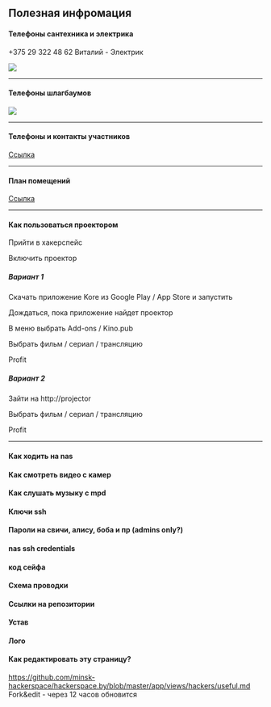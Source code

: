 ## Полезная инфромация

#### Телефоны сантехника и электрика

+375 29 322 48 62 Виталий - Электрик

![](https://trello-attachments.s3.amazonaws.com/596d08436e098177e555e45e/59ad0ad2cae805f74f8ce718/3329ae0b220abf9a24793afc98519a83/pervijdom.jpg)
___
#### Телефоны шлагбаумов
![](https://trello-attachments.s3.amazonaws.com/596d08436e098177e555e45e/59ae838bd8880013d3a031e8/063eec9cf474f14c23b645b25bd2202f/photo_2017-09-04_22-20-57.jpg)
___
#### Телефоны и контакты участников
[Ссылка](https://docs.google.com/spreadsheets/d/1fTP544HC_PodeSqi8eRU-Ea3sIUFpr_Ix-YBOgCYZdk/edit#gid=1072208693)
___ 
#### План помещений

[Ссылка](https://cad.onshape.com/documents/30739691ce034483c1429b0e/w/1e59d8032608bae558824cf5/e/8044368075fcaf414a9cdf32)
___
#### Как пользоваться проектором

Прийти в хакерспейс

Включить проектор

##### Вариант 1

Скачать приложение Kore из Google Play / App Store и запустить

Дождаться, пока приложение найдет проектор

В меню выбрать Add-ons / Kino.pub

Выбрать фильм / сериал / трансляцию

Profit

##### Вариант 2

Зайти на http://projector

Выбрать фильм / сериал / трансляцию

Profit
___
#### Как ходить на nas

#### Как смотреть видео с камер

#### Как слушать музыку с mpd
 
#### Ключи ssh

#### Пароли на свичи, алису, боба и пр (admins only?)
 
#### nas ssh credentials
 
#### код сейфа

#### Схема проводки

#### Ссылки на репозитории

#### Устав

#### Лого

#### Как редактировать эту страницу?
https://github.com/minsk-hackerspace/hackerspace.by/blob/master/app/views/hackers/useful.md
Fork&edit - через 12 часов обновится
